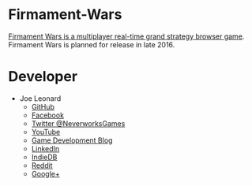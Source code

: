 # Firmament-Wars
[Firmament Wars is a multiplayer real-time grand strategy browser game](https://nevergrind.com/games/firmament-wars). Firmament Wars is planned for release in late 2016.

# Developer

* Joe Leonard
  * [GitHub](https://github.com/Maelfyn)
  * [Facebook](https://www.facebook.com/neverworksgames)
  * [Twitter @NeverworksGames](https://twitter.com/neverworksgames)
  * [YouTube](https://www.youtube.com/user/Maelfyn)
  * [Game Development Blog](https://nevergrind.com/blog)
  * [LinkedIn](https://www.linkedin.com/company/neverworks-games-llc)
  * [IndieDB](http://www.indiedb.com/games/firmament-wars)
  * [Reddit](https://www.reddit.com/r/firmamentwars)
  * [Google+](https://plus.google.com/+Maelfyn)
